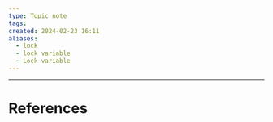```yaml
---
type: Topic note
tags: 
created: 2024-02-23 16:11
aliases:
  - lock
  - lock variable
  - Lock variable
---
```



---
# References
